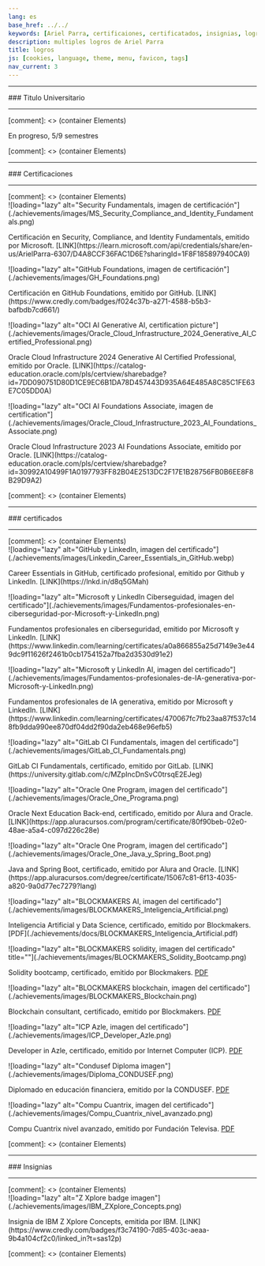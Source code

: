 ```yaml
---
lang: es
base_href: ../../
keywords: [Ariel Parra, certificaiones, certificatados, insignias, logros, titulo, diplomas]
description: multiples logros de Ariel Parra
title: logros
js: [cookies, language, theme, menu, favicon, tags]
nav_current: 3
---
```


<div class="container">
    <div class="card" data-tags="degree">
      <hr>
      <div class="center">
        ### Titulo Universitario
      </div>
      <hr> 
    </div>
  </div>[comment]: <> (container Elements)
  <div class="container grid">
    <div class="card" data-tags="degree">
      <div class="center">
        <p>En progreso, 5/9 semestres</p>
      </div>
      <div class="progress-bar">
        <div class="progress" style="width: 55.55%;"></div>
      </div>
    </div>
  </div>[comment]: <> (container Elements)
  <div class="container">
    <div class="card" data-tags="certification">
      <hr>
      <div class="center">
        ### Certificaciones
      </div>
      <hr>
    </div>
  </div>[comment]: <> (container Elements)
  <div class="container grid max-width">
    <div class="card" data-tags="certification cybersecurity">
      ![loading="lazy" alt="Security Fundamentals, imagen de certificación"](./achievements/images/MS_Security_Compliance_and_Identity_Fundamentals.png)
      <div class="center">
        <p>
          Certificación en Security, Compliance, and Identity Fundamentals, emitido por Microsoft.
          [LINK](https://learn.microsoft.com/api/credentials/share/en-us/ArielParra-6307/D4A8CCF36FAC1D6E?sharingId=1F8F185897940CA9)
        </p>
      </div>
    </div>
    <div class="card" data-tags="certification devops">
      ![loading="lazy" alt="GitHub Foundations, imagen de certificación"](./achievements/images/GH_Foundations.png)
      <div class="center">
        <p>
          Certificación en GitHub Foundations, emitido por GitHub.
          [LINK](https://www.credly.com/badges/f024c37b-a271-4588-b5b3-bafbdb7cd661/)
        </p>
      </div>
    </div>
    <div class="card" data-tags="certification ai cloud">
      ![loading="lazy" alt="OCI AI Generative AI, certification picture"](./achievements/images/Oracle_Cloud_Infrastructure_2024_Generative_AI_Certified_Professional.png)
      <div class="center">
        <p>
          Oracle Cloud Infrastructure 2024 Generative AI Certified Professional, emitido por Oracle.
          [LINK](https://catalog-education.oracle.com/pls/certview/sharebadge?id=7DD090751D80D1CE9EC6B1DA78D457443D935A64E485A8C85C1FE63E7C05DD0A)
        </p>
      </div>
    </div>
    <div class="card" data-tags="certification ai cloud">
      ![loading="lazy" alt="OCI AI Foundations Associate, imagen de certification"](./achievements/images/Oracle_Cloud_Infrastructure_2023_AI_Foundations_Associate.png)
      <div class="center">
        <p>
          Oracle Cloud Infrastructure 2023 AI Foundations Associate, emitido por Oracle.
          [LINK](https://catalog-education.oracle.com/pls/certview/sharebadge?id=30992A10499F1A0197793FF82B04E2513DC2F17E1B28756FB0B6EE8F8B29D9A2)
        </p>
      </div>
    </div>
  </div>[comment]: <> (container Elements)
  <div class="container">
    <div class="card" data-tags="certificate">
      <hr>
      <div class="center">
        ### certificados
      </div>
      <hr>
    </div>
  </div>[comment]: <> (container Elements)
  <div class="container grid max-width">
    <div class="card" data-tags="certificate devops">
      ![loading="lazy" alt="GitHub y LinkedIn, imagen del certificado"](./achievements/images/Linkedin_Career_Essentials_in_GitHub.webp)
      <div class="center">
        <p>
          Career Essentials in GitHub, certificado profesional, emitido por Github y LinkedIn.
          [LINK](https://lnkd.in/d8q5GMah)
        </p>
      </div>
    </div>
    <div class="card" data-tags="certificate cybersecurity">
      ![loading="lazy" alt="Microsoft y LinkedIn Ciberseguidad, imagen del certificado"](./achievements/images/Fundamentos-profesionales-en-ciberseguridad-por-Microsoft-y-LinkedIn.png)
      <div class="center">
        <p>
          Fundamentos profesionales en ciberseguridad, emitido por Microsoft y LinkedIn.
          [LINK](https://www.linkedin.com/learning/certificates/a0a866855a25d7149e3e449dc9f11626f2461b0cb1754152a7fba2d3530d91e2)
        </p>
      </div>
    </div>
    <div class="card" data-tags="certificate ai">
      ![loading="lazy" alt="Microsoft y LinkedIn AI, imagen del certificado"](./achievements/images/Fundamentos-profesionales-de-IA-generativa-por-Microsoft-y-LinkedIn.png)
      <div class="center">
        <p>
          Fundamentos profesionales de IA generativa, emitido por Microsoft y LinkedIn.
          [LINK](https://www.linkedin.com/learning/certificates/470067fc7fb23aa87f537c148fb9dda990ee870df04dd2f90da2eb468e96efb5)
        </p>
      </div>
    </div>
    <div class="card" data-tags="certificate devops">
      ![loading="lazy" alt="GitLab CI Fundamentals, imagen del certificado"](./achievements/images/GitLab_CI_Fundamentals.png)
      <div class="center">
        <p>
          GitLab CI Fundamentals, certificado, emitido por GitLab.
          [LINK](https://university.gitlab.com/c/MZpIncDnSvC0trsqE2EJeg)
        </p>
      </div>
    </div>
    <div class="card" data-tags="certificate progamming">
      ![loading="lazy" alt="Oracle One Program, imagen del certificado"](./achievements/images/Oracle_One_Programa.png)
      <div class="center">
        <p>
          Oracle Next Education Back-end, certificado, emitido por Alura and Oracle.
          [LINK](https://app.aluracursos.com/program/certificate/80f90beb-02e0-48ae-a5a4-c097d226c28e)
        </p>
      </div>
    </div>
    <div class="card" data-tags="certificate progamming">
      ![loading="lazy" alt="Oracle One Program, imagen del certificado"](./achievements/images/Oracle_One_Java_y_Spring_Boot.png)
      <div class="center">
        <p>
          Java and Spring Boot, certificado, emitido por Alura and Oracle.
          [LINK](https://app.aluracursos.com/degree/certificate/15067c81-6f13-4035-a820-9a0d77ec7279?lang)
        </p>
      </div>
    </div>
    <div class="card" data-tags="certificate datascience ai">
      ![loading="lazy" alt="BLOCKMAKERS AI, imagen del certificado"](./achievements/images/BLOCKMAKERS_Inteligencia_Artificial.png)
      <div class="center">
        <p>
          Inteligencia Artificial y Data Science, certificado, emitido por Blockmakers.
          [PDF](./achievements/docs/BLOCKMAKERS_Inteligencia_Artificial.pdf)
        </p>
      </div>
    </div>
    <div class="card" data-tags="certificate blockchain progamming">
     ![loading="lazy" alt="BLOCKMAKERS solidity, imagen del certificado" title=""](./achievements/images/BLOCKMAKERS_Solidity_Bootcamp.png)
      <div class="center">
        <p>
          Solidity bootcamp, certificado, emitido por Blockmakers.
          <a href=./achievements/docs/BLOCKMAKERS_Solidity_Bootcamp.pdf>PDF</a>
        </p>
      </div>
    </div>
    <div class="card" data-tags="certificate blockchain">
      ![loading="lazy" alt="BLOCKMAKERS blockchain, imagen del certificado"](./achievements/images/BLOCKMAKERS_Blockchain.png)
      <div class="center">
        <p>
          Blockchain consultant, certificado, emitido por Blockmakers.
          <a href=./achievements/docs/BLOCKMAKERS_Blockchain.pdf>PDF</a>
        </p>
      </div>
    </div>
    <div class="card" data-tags="certificate blockchain progamming">
      ![loading="lazy" alt="ICP Azle, imagen del certificado"](./achievements/images/ICP_Developer_Azle.png)
      <div class="center">
        <p>
          Developer in Azle, certificado, emitido por Internet Computer (ICP).
          <a href=./achievements/docs/ICP_Developer_Azle.pdf>PDF</a>
        </p>
      </div>
    </div>
    <div class="card" data-tags="certificate">
      ![loading="lazy" alt="Condusef Diploma imagen"](./achievements/images/Diploma_CONDUSEF.png)
      <div class="center">
        <p>
          Diplomado en educación financiera, emitido por la CONDUSEF.
          <a href=./achievements/docs/Diploma_CONDUSEF.pdf>PDF</a>
        </p>
      </div>
    </div>
    <div class="card" data-tags="certificate">
      ![loading="lazy" alt="Compu Cuantrix, imagen del certificado"](./achievements/images/Compu_Cuantrix_nivel_avanzado.png)
      <div class="center">
        <p>
          Compu Cuantrix nivel avanzado, emitido por Fundación Televisa.
          <a href=./achievements/docs/Compu_Cuantrix_nivel_avanzado.pdf>PDF</a>
        </p>
      </div>
    </div>
  </div>[comment]: <> (container Elements)
  <div class="container">
    <div class="card" data-tags="badge">
      <hr>
      <div class="center">
        ### Insignias
      </div>
      <hr>
    </div>
  </div>[comment]: <> (container Elements)
  <div class="container grid max-width">
    <div class="card" data-tags="badge cloud networks">
      ![loading="lazy" alt="Z Xplore badge imagen"](./achievements/images/IBM_ZXplore_Concepts.png)
      <div class="center">
        <p>
          Insignia de IBM Z Xplore Concepts, emitida por IBM.
          [LINK](https://www.credly.com/badges/f3c74190-7d85-403c-aeaa-9b4a104cf2c0/linked_in?t=sas12p)
        </p>
      </div>
    </div>
  </div>[comment]: <> (container Elements)

